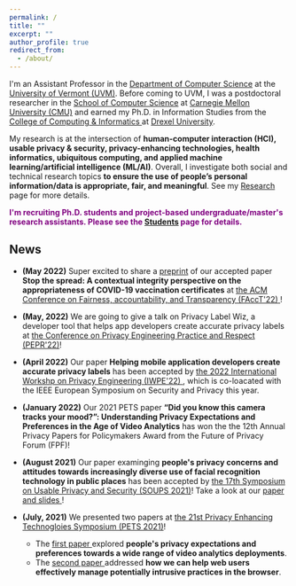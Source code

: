```yaml
---
permalink: /
title: ""
excerpt: ""
author_profile: true
redirect_from:
  - /about/
---
```

<!---[UVM Logo](/images/UVMLogoSolid.png)--->

I'm an Assistant Professor in the <a href="https://www.uvm.edu/cems/cs" target="_blank">Department of Computer Science</a> at the <a href="https://www.uvm.edu/" target="_blank">University of Vermont (UVM)</a>. Before coming to UVM, I was a postdoctoral researcher in the <a href="https://www.cs.cmu.edu/" target="_blank">School of Computer Science</a> at <a href="https://www.cmu.edu/" target="_blank">Carnegie Mellon University (CMU)</a> and earned my Ph.D. in Information Studies from the <a href="http://drexel.edu/cci/" target="_blank"> College of Computing &amp; Informatics </a> at <a href="http://drexel.edu/" target="_blank">Drexel University</a>.

My research is at the intersection of **human-computer interaction (HCI), usable privacy &amp; security, privacy-enhancing technologies, health informatics, ubiquitous computing, and applied machine learning/artificial intelligence (ML/AI)**. Overall, I investigate both social and technical research topics **to ensure the use of people’s personal information/data is appropriate, fair, and meaningful**. See my [Research](/research/) page for more details.

<span style="color:purple"> **I'm recruiting Ph.D. students and project-based undergraduate/master's research assistants. Please see the [Students](/students/) page for details.** </span>

<!--- News --->

## News

- **(May 2022)** Super excited to share a <a href="https://arxiv.org/abs/2205.09036" target="_blank">preprint</a> of our accepted paper **Stop the spread: A contextual integrity perspective on the appropriateness of COVID-19 vaccination certificates** at <a href="https://facctconference.org/2022/index.html" target="_blank">the ACM Conference on Fairness, accountability, and Transparency (FAccT'22) </a>!

- **(May, 2022)** We are going to give a talk on Privacy Label Wiz, a developer tool that helps app developers create accurate privacy labels at <a href="https://www.usenix.org/conference/pepr22/conference-program" target="_blank"> the Conference on Privacy Engineering Practice and Respect (PEPR'22)</a>!

- **(April 2022)** Our paper **Helping mobile application developers create accurate privacy labels** has been accepted by <a href="https://iwpe.info/" target="_blank">the 2022 International Workshp on Privacy Engineering (IWPE'22) </a>, which is co-loacated with the IEEE European Symposium on Security and Privacy this year.

- **(January 2022)** Our 2021 PETS paper **“Did you know this camera tracks your mood?”: Understanding Privacy Expectations and Preferences in the Age of Video Analytics** has won the the 12th Annual Privacy Papers for Policymakers Award from the Future of Privacy Forum (FPF)!

- **(August 2021)** Our paper examinging **people's privacy concerns and attitudes towards increasingly diverse use of facial recognition technology in public places** has been accepted by <a href="https://www.usenix.org/conference/soups2021" target="_blank">the 17th Symposium on Usable Privacy and Security (SOUPS 2021)</a>! Take a look at our <a href="https://www.usenix.org/conference/soups2021/presentation/zhang-shikun" target="_blank">paper and slides </a>!

- **(July, 2021)** We presented two papers at <a href="https://petsymposium.org/2021/" target="_blank">the 21st Privacy Enhancing Technogloies Symposium (PETS 2021)</a>! 
  - The <a href="https://petsymposium.org/2021/files/papers/issue2/popets-2021-0028.pdf" target="_blank">first paper </a> explored **people's privacy expectations and preferences towards a wide range of video analytics deployments**. 
  - The <a href="https://petsymposium.org/2021/files/papers/issue4/popets-2021-0082.pdf" target="_blank">second paper </a> addressed **how we can help web users effectively manage potentially intrusive practices in the browser**.



<!--- Travel --->


